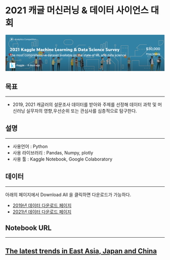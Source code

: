# 2021 캐글 머신러닝 & 데이터 사이언스 대회

![](img/Kaggle_survey_2021.png) 

## 목표 

---
 - 2019, 2021 캐글러의 설문조사 데이터를 받아와 주제를 선정해 데이터 과학 및 머신러닝 실무자의 영향,우선순위 또는 관심사를 심층적으로 탐구한다.

## 설명

---
- 사용언어 : Python
- 사용 라이브러리 : Pandas, Numpy, plotly
- 사용 툴 : Kaggle Notebook, Google Colaboratory

## 데이터

---

 아래의 페이지에서 Download All 을 클릭하면 다운로드가 가능하다.

 - [2019년 데이터 다운로드 페이지](https://www.kaggle.com/c/kaggle-survey-2019/data)
 - [2021년 데이터 다운로드 페이지](https://www.kaggle.com/c/kaggle-survey-2021/data)

## Notebook URL

---

## [The latest trends in East Asia, Japan and China](https://www.kaggle.com/kwdoku145/the-latest-trends-in-east-asia-japan-and-china)




